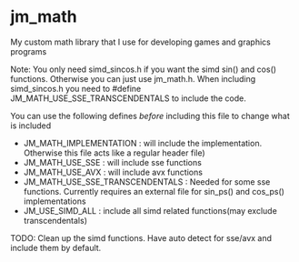 # jm_math
My custom math library that I use for developing games and graphics programs

Note: You only need simd_sincos.h if you want the simd sin() and cos() functions. Otherwise you can just use jm_math.h.
When including simd_sincos.h you need to #define JM_MATH_USE_SSE_TRANSCENDENTALS to include the code.

You can use the following defines _before_ including this file to change what is included

* JM_MATH_IMPLEMENTATION : will include the implementation. Otherwise this file acts like a regular header file)
* JM_MATH_USE_SSE : will include sse functions
* JM_MATH_USE_AVX : will include avx functions
* JM_MATH_USE_SSE_TRANSCENDENTALS : Needed for some sse functions. Currently requires an external file for sin_ps() and cos_ps() implementations
* JM_USE_SIMD_ALL : include all simd related functions(may exclude transcendentals)

TODO: Clean up the simd functions. Have auto detect for sse/avx and include them by default.
